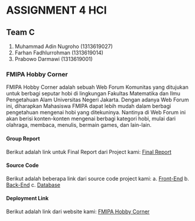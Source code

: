 # ASSIGNMENT 4 HCI
## Team C
1. Muhammad Adin Nugroho (1313619027)
2. Farhan Fadhlurrohman (1313619014)
3. Prabowo Darmawi (1313619001)


### FMIPA Hobby Corner
FMIPA Hobby Corner adalah sebuah Web Forum Komunitas yang ditujukan untuk berbagi seputar hobi di lingkungan Fakultas Matematika dan Ilmu Pengetahuan Alam Universitas Negeri Jakarta. Dengan adanya Web Forum ini, diharapkan Mahasiswa FMIPA dapat lebih mudah dalam berbagi pengetahuan mengenai hobi yang ditekuninya. Nantinya di Web Forum ini akan berisi konten-konten mengenai berbagi kategori hobi, mulai dari olahraga, membaca, menulis, bermain games, dan lain-lain. 


#### Group Report

Berikut adalah link untuk Final Report dari Project kami: [Final Report](https://github.com/RealizeID/FMIPA-Hobby-Corner/blob/source-code/FinalReport/Final%20Report.pdf)


#### Source Code

Berikut adalah beberapa link dari source code project kami:
a. [Front-End](https://github.com/RealizeID/FMIPA-Hobby-Corner/tree/source-code/HTML)
b. [Back-End](https://github.com/RealizeID/FMIPA-Hobby-Corner/tree/source-code/BackEnd)
c. [Database](https://github.com/RealizeID/FMIPA-Hobby-Corner/tree/source-code/Database)


#### Deployment Link
Berikut adalah link dari website kami: [FMIPA Hobby Corner](http://fmipahobbycorner.xyz/index.php/Login)
